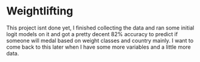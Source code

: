# Weightlifting

This project isnt done yet, I finished collecting the data and ran some initial logit models on it and got a pretty decent 82% accuracy to predict if someone will medal based on weight classes and country mainly. I want to come back to this later when I have some more variables and a little more data.


